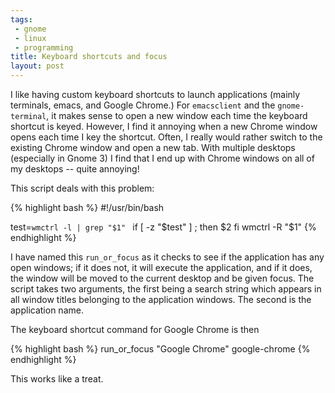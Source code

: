 ```yaml
---
tags:
 - gnome
 - linux
 - programming
title: Keyboard shortcuts and focus
layout: post
---
```


I like having custom keyboard shortcuts to launch applications (mainly
terminals, emacs, and Google Chrome.) For `emacsclient` and the
`gnome-terminal`, it makes sense to open a new window each time the
keyboard shortcut is keyed. However, I find it annoying when a new
Chrome window opens each time I key the shortcut. Often, I really
would rather switch to the existing Chrome window and open a new
tab. With multiple desktops (especially in Gnome 3) I find that I end
up with Chrome windows on all of my desktops -- quite annoying!

This script deals with this problem:

{% highlight bash %}
#!/usr/bin/bash

test=`wmctrl -l | grep "$1" `
if [ -z "$test" ] ; then
    $2
fi
wmctrl -R "$1"
{% endhighlight %}
	
I have named this `run_or_focus` as it checks to see if the application
has any open windows; if it does not, it will execute the application,
and if it does, the window will be moved to the current desktop and be
given focus. The script takes two arguments, the first being a search
string which appears in all window titles belonging to the application
windows. The second is the application name.

The keyboard shortcut command for Google Chrome is then

{% highlight bash %}
run_or_focus "Google Chrome" google-chrome
{% endhighlight %}

This works like a treat.
